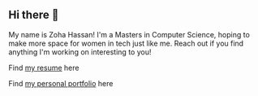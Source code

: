 ## Hi there 👋
My name is Zoha Hassan! I'm a Masters in Computer Science, hoping to make more space for women in tech just like me. Reach out if you find anything I'm working on interesting to you!

Find [my resume](Zoha_Hassan_Resume.pdf) here

Find [my personal portfolio](Zoha-Hassan-Professional-Portfolio.pdf) here


<!--
**zohahassan/zohahassan** is a ✨ _special_ ✨ repository because its `README.md` (this file) appears on your GitHub profile.

Here are some ideas to get you started:

- 🔭 I’m currently working on ...
- 🌱 I’m currently learning ...
- 👯 I’m looking to collaborate on ...
- 🤔 I’m looking for help with ...
- 💬 Ask me about ...
- 📫 How to reach me: ...
- 😄 Pronouns: ...
- ⚡ Fun fact: ...
-->
